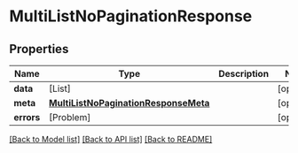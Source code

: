 # MultiListNoPaginationResponse

## Properties
Name | Type | Description | Notes
------------ | ------------- | ------------- | -------------
**data** | [List] |  | [optional] 
**meta** | [**MultiListNoPaginationResponseMeta**](MultiListNoPaginationResponseMeta.md) |  | [optional] 
**errors** | [Problem] |  | [optional] 

[[Back to Model list]](../README.md#documentation-for-models) [[Back to API list]](../README.md#documentation-for-api-endpoints) [[Back to README]](../README.md)


